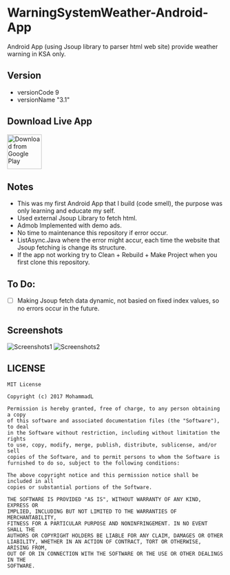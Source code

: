 # WarningSystemWeather-Android-App
Android App (using Jsoup library to parser html web site) provide weather warning in KSA only.


## Version
* versionCode 9
* versionName "3.1"


## Download Live App
[<img src="https://play.google.com/intl/en_us/badges/images/generic/en_badge_web_generic.png" 
      alt="Download from Google Play" 
      height="80">](https://play.google.com/store/apps/details?id=com.droidprogramming.automatedearlywarningsystem&hl=en)


## Notes
* This was my first Android App that I build (code smell), the purpose was only learning and educate my self.
* Used external Jsoup Library to fetch html.
* Admob Implemented with demo ads.
* No time to maintenance this repository if error occur.
* ListAsync.Java where the error might accur, each time the website that Jsoup fetching is change its structure.
* If the app not working try to Clean + Rebuild + Make Project when you first clone this repository.


## To Do:
- [ ] Making Jsoup fetch data dynamic, not basied on fixed index values, so no errors occur in the future.


## Screenshots
![Screenshots1](../master/img/img1.png "Screenshots1")
![Screenshots2](../master/img/img2.png "Screenshots2")


## LICENSE
```
MIT License

Copyright (c) 2017 MohammadL

Permission is hereby granted, free of charge, to any person obtaining a copy
of this software and associated documentation files (the "Software"), to deal
in the Software without restriction, including without limitation the rights
to use, copy, modify, merge, publish, distribute, sublicense, and/or sell
copies of the Software, and to permit persons to whom the Software is
furnished to do so, subject to the following conditions:

The above copyright notice and this permission notice shall be included in all
copies or substantial portions of the Software.

THE SOFTWARE IS PROVIDED "AS IS", WITHOUT WARRANTY OF ANY KIND, EXPRESS OR
IMPLIED, INCLUDING BUT NOT LIMITED TO THE WARRANTIES OF MERCHANTABILITY,
FITNESS FOR A PARTICULAR PURPOSE AND NONINFRINGEMENT. IN NO EVENT SHALL THE
AUTHORS OR COPYRIGHT HOLDERS BE LIABLE FOR ANY CLAIM, DAMAGES OR OTHER
LIABILITY, WHETHER IN AN ACTION OF CONTRACT, TORT OR OTHERWISE, ARISING FROM,
OUT OF OR IN CONNECTION WITH THE SOFTWARE OR THE USE OR OTHER DEALINGS IN THE
SOFTWARE.
```